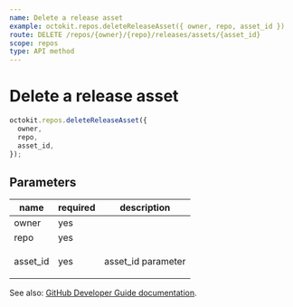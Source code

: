 ```yaml
---
name: Delete a release asset
example: octokit.repos.deleteReleaseAsset({ owner, repo, asset_id })
route: DELETE /repos/{owner}/{repo}/releases/assets/{asset_id}
scope: repos
type: API method
---
```


# Delete a release asset

```js
octokit.repos.deleteReleaseAsset({
  owner,
  repo,
  asset_id,
});
```

## Parameters

<table>
  <thead>
    <tr>
      <th>name</th>
      <th>required</th>
      <th>description</th>
    </tr>
  </thead>
  <tbody>
    <tr><td>owner</td><td>yes</td><td>

</td></tr>
<tr><td>repo</td><td>yes</td><td>

</td></tr>
<tr><td>asset_id</td><td>yes</td><td>

asset_id parameter

</td></tr>
  </tbody>
</table>

See also: [GitHub Developer Guide documentation](https://docs.github.com/rest/reference/repos#delete-a-release-asset).
